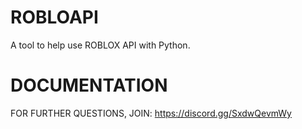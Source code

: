 # ROBLOAPI
A tool to help use ROBLOX API with Python.

# DOCUMENTATION



FOR FURTHER QUESTIONS, JOIN: https://discord.gg/SxdwQevmWy
